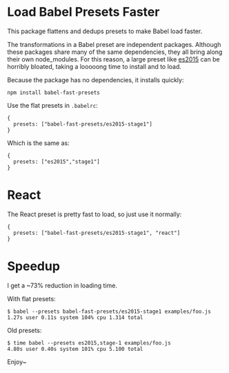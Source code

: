 # Load Babel Presets Faster

This package flattens and dedups presets to make Babel load faster.

The transformations in a Babel preset are independent packages. Although these packages share many of the same dependencies, they all bring along their own node_modules. For this reason, a large preset like [es2015](http://babeljs.io/docs/plugins/preset-es2015/) can be horribly bloated, taking a looooong time to install and to load.

Because the package has no dependencies, it installs quickly:

```
npm install babel-fast-presets
```

Use the flat presets in `.babelrc`:

```
{
  presets: ["babel-fast-presets/es2015-stage1"]
}
```

Which is the same as:

```
{
  presets: ["es2015","stage1"]
}
```

# React

The React preset is pretty fast to load, so just use it normally:

```
{
  presets: ["babel-fast-presets/es2015-stage1", "react"]
}
```

# Speedup

I get a ~73% reduction in loading time.

With flat presets:

```
$ babel --presets babel-fast-presets/es2015-stage1 examples/foo.js
1.27s user 0.11s system 104% cpu 1.314 total
```

Old presets:

```
$ time babel --presets es2015,stage-1 examples/foo.js
4.80s user 0.40s system 101% cpu 5.100 total
```

Enjoy~